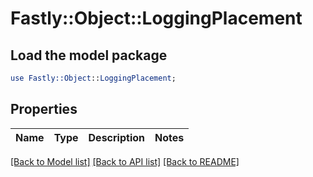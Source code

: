 # Fastly::Object::LoggingPlacement

## Load the model package
```perl
use Fastly::Object::LoggingPlacement;
```

## Properties
Name | Type | Description | Notes
------------ | ------------- | ------------- | -------------

[[Back to Model list]](../README.md#documentation-for-models) [[Back to API list]](../README.md#documentation-for-api-endpoints) [[Back to README]](../README.md)


